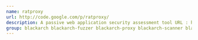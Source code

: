 ```yaml
---
name: ratproxy
url: http://code.google.com/p/ratproxy/
description: A passive web application security assessment tool URL : http://code.
group: blackarch blackarch-fuzzer blackarch-proxy blackarch-scanner blackarch-webapp
---
```

